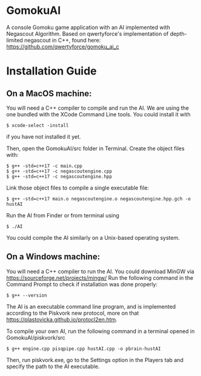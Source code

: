 # GomokuAI
A console Gomoku game application with an AI implemented with Negascout Algorithm. Based on qwertyforce's implementation of depth-limited negascout in C++, found here: https://github.com/qwertyforce/gomoku_ai_c
# Installation Guide

## On a MacOS machine: 
You will need a C++ compiler to compile and run the AI. We are using the one bundled with the XCode Command Line tools. You could install it with

    $ xcode-select -install

if you have not installed it yet.

Then, open the GomokuAI/src folder in Terminal. Create the object files with:

    $ g++ -std=c++17 -c main.cpp
    $ g++ -std=c++17 -c negascoutengine.cpp
    $ g++ -std=c++17 -c negascoutengine.hpp

Link those object files to compile a single executable file:

    $ g++ -std=c++17 main.o negascoutengine.o negascoutengine.hpp.gch -o hustAI

Run the AI from Finder or from terminal using

    $ ./AI

You could compile the AI similarly on a Unix-based operating system.

## On a Windows machine:

You will need a C++ compiler to run the AI. You could download MinGW via https://sourceforge.net/projects/mingw/
Run the following command in the Command Prompt to check if installation was done properly:

    $ g++ --version

The AI is an executable command line program, and is implemented according to the Piskvork new protocol, more on that https://plastovicka.github.io/protocl2en.htm. 

To compile your own AI, run the following command in a terminal opened in GomokuAI/piskvork/src

    $ g++ engine.cpp pisqpipe.cpp hustAI.cpp -o pbrain-hustAI

Then, run piskvork.exe, go to the Settings option in the Players tab and specify the path to the AI executable.
